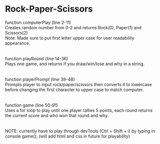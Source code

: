# Rock-Paper-Scissors

function computerPlay (line 2-11)<br/> Creates random number from 0-2 and returns Rock(0), Paper(1) and Scissors(2) <br/>Note: Made sure to put first letter upper case for user readability appearance.<br/><br/><br/>
function playRound (line 14-36)<br/>Plays one game, and returns if you draw/win/lose and why in a string.<br/><br/><br/>
function playerPrompt (line 39-48)<br/>Prompts player to input rock/paper/scissors then converts it to lowercase before changing the first character to upper case to match computer.<br/><br/><br/>
function game (line 50-91)<br/>Uses a for loop to play until one player tallies 5 points, each round returns the current score and who won that round and why.<br/><br/><br/>
NOTE: currently have to play through devTools (Ctrl + Shift + i) by typing in console game(); (will add html and css in future for playability)<br/><br/><br/>
